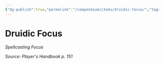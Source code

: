 ```yaml
---
{"dg-publish":true,"permalink":"/compendium/items/druidic-focus/","tags":["compendium/src/5e/phb","item/gear/spellcasting-focus"]}
---
```


# Druidic Focus
*Spellcasting Focus*  


*Source: Player's Handbook p. 151*